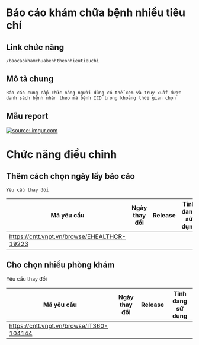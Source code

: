 #  Báo cáo khám chữa bệnh nhiều tiêu chí

## Link chức năng

	/baocaokhamchuabenhtheonhieutieuchi

## Mô tả chung

	Báo cáo cung cấp chức năng người dùng có thể xem và truy xuất được danh sách bệnh nhân theo mã bệnh ICD trong khoảng thời gian chọn


## Mẫu report 
<a href="https://imgur.com/9x5HWvb"><img src="https://i.imgur.com/9x5HWvb.png" title="source: imgur.com" /></a>


# Chức năng điều chỉnh

## Thêm cách chọn ngày lấy báo cáo

	Yêu cầu thay đổi
	
| Mã yêu cầu | Ngày thay đổi  | Release | Tỉnh đang sử dụng |
| -- | -- | -- | -- |
| https://cntt.vnpt.vn/browse/EHEALTHCR-19223 |  |  |  |
		
## Cho chọn nhiều phòng khám

Yêu cầu thay đổi

| Mã yêu cầu | Ngày thay đổi  | Release | Tỉnh đang sử dụng |
| -- | -- | -- | -- |
| https://cntt.vnpt.vn/browse/IT360-104144 |  |  |  |